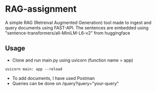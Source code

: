 # RAG-assignment
A simple RAG (Retreival Augmented Generation) tool made to ingest and query documents using FAST-API. The sentences are embedded using "sentence-transformers/all-MiniLM-L6-v2" from huggingface


## Usage
* Clone and run main.py using uvicorn (function name = app)
```
uvicorn main: app --reload
```
* To add documents, I have used Postman
* Queries can be done on /query?query="your-query"
